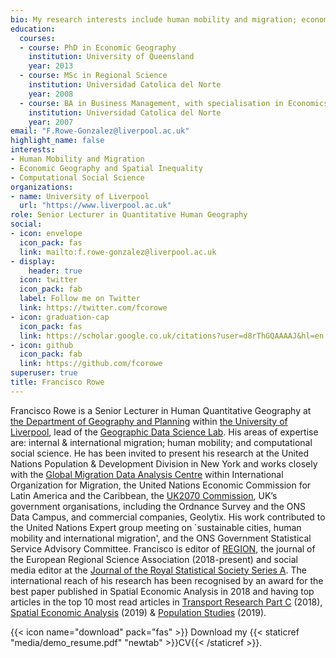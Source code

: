 ```yaml
---
bio: My research interests include human mobility and migration; economic geography and spatial inequality; computational social science.
education:
  courses:
  - course: PhD in Economic Geography
    institution: University of Queensland
    year: 2013
  - course: MSc in Regional Science
    institution: Universidad Catolica del Norte
    year: 2008
  - course: BA in Business Management, with specialisation in Economics
    institution: Universidad Catolica del Norte
    year: 2007
email: "F.Rowe-Gonzalez@liverpool.ac.uk"
highlight_name: false
interests:
- Human Mobility and Migration
- Economic Geography and Spatial Inequality
- Computational Social Science
organizations:
- name: University of Liverpool
  url: "https://www.liverpool.ac.uk"
role: Senior Lecturer in Quantitative Human Geography
social:
- icon: envelope
  icon_pack: fas
  link: mailto:f.rowe-gonzalez@liverpool.ac.uk
- display:
    header: true
  icon: twitter
  icon_pack: fab
  label: Follow me on Twitter
  link: https://twitter.com/fcorowe
- icon: graduation-cap
  icon_pack: fas
  link: https://scholar.google.co.uk/citations?user=d8rThGQAAAAJ&hl=en
- icon: github
  icon_pack: fab
  link: https://github.com/fcorowe
superuser: true
title: Francisco Rowe
---
```


Francisco Rowe is a Senior Lecturer in Human Quantitative Geography at [the Department of Geography and Planning](http://www.liv.ac.uk/geography-and-planning/) within [the University of Liverpool](https://www.liverpool.ac.uk), lead of the [Geographic Data Science Lab](http://geographicdatascience.com). His areas of expertise are: internal & international migration; human mobility; and computational social science. He has been invited to present his research at the United Nations Population & Development Division in New York and works closely with the [Global Migration Data Analysis Centre](https://gmdac.iom.int) within International Organization for Migration, the United Nations Economic Commission for Latin America and the Caribbean, the [UK2070 Commission](http://uk2070.org.uk), UK’s government organisations, including the Ordnance Survey and the ONS Data Campus, and commercial companies, Geolytix. His work contributed to the United Nations Expert group meeting on `sustainable cities, human mobility and international migration', and the ONS Government Statistical Service Advisory Committee. Francisco is editor of [REGION](https://openjournals.wu.ac.at/ojs/index.php/region/), the journal of the European Regional Science Association (2018-present) and social media editor at the [Journal of the Royal Statistical Society Series A](https://rss.onlinelibrary.wiley.com/journal/1467985x). The international reach of his research has been recognised by an award for the best paper published in Spatial Economic Analysis in 2018 and having top articles in the top 10 most read articles in [Transport Research Part C](https://doi.org/10.1016/j.trc.2017.11.005) (2018), [Spatial Economic Analysis](https://doi.org/10.1080/17421772.2017.1273541) (2019) & [Population Studies](https://doi.org/10.1080/00324728.2017.1416155) (2019).

{{< icon name="download" pack="fas" >}} Download my {{< staticref "media/demo_resume.pdf" "newtab" >}}CV{{< /staticref >}}.
